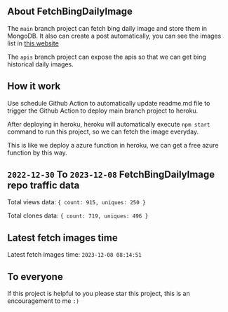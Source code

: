 ## About FetchBingDailyImage

The `main` branch project can fetch bing daily image and store them in MongoDB.
It also can create a post automatically, you can see the images list in [this website](https://oursalbum.netlify.app)

The `apis` branch project can expose the apis so that we can get bing historical daily images.

## How it work

Use schedule Github Action to automatically update readme.md file to trigger the Github Action to deploy main branch project to heroku.

After deploying in heroku, heroku will automatically execute `npm start` command to run this project, so we can fetch the image everyday.

This is like we deploy a azure function in heroku, we can get a free azure function by this way.

## `2022-12-30` To `2023-12-08` FetchBingDailyImage repo traffic data

Total views data: `{ count: 915, uniques: 250 }`

Total clones data: `{ count: 719, uniques: 496 }`

## Latest fetch images time

Latest fetch images time: `2023-12-08 08:14:51`

## To everyone

If this project is helpful to you please star this project, this is an encouragement to me `:)`



